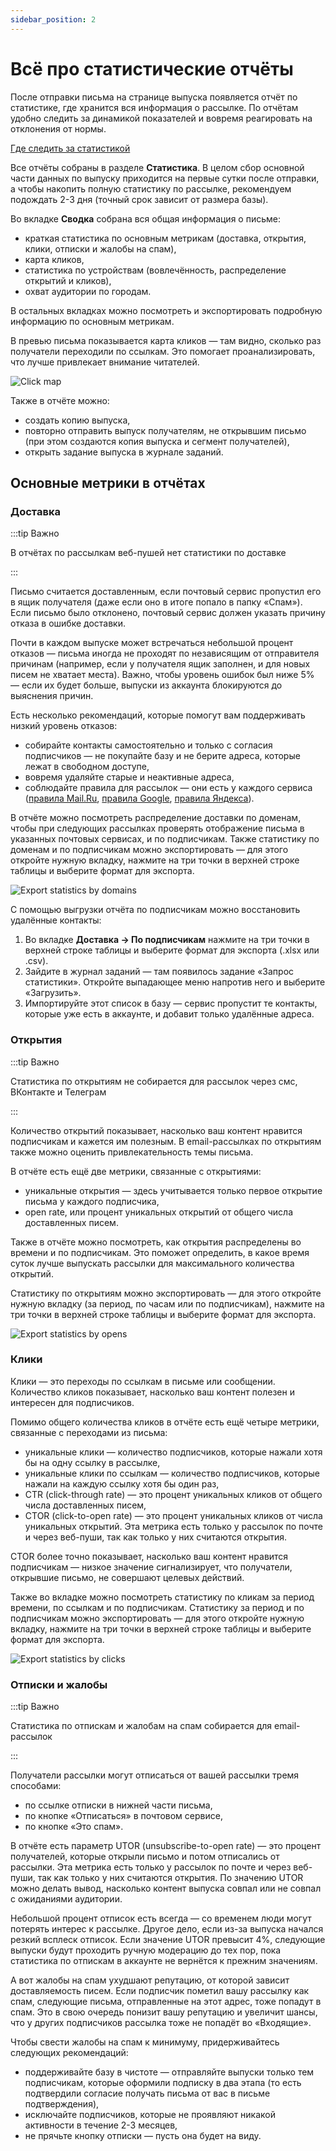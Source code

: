 ```yaml
---
sidebar_position: 2
---
```


# Всё про статистические отчёты

После отправки письма на странице выпуска появляется отчёт по статистике, где хранится вся информация о рассылке. По отчётам удобно следить за динамикой показателей и вовремя реагировать на отклонения от нормы.

[Где следить за статистикой](https://docs.sendsay.ru/statistics/where-to-track-statistics)

Все отчёты собраны в разделе **Статистика**. В целом сбор основной части данных по выпуску приходится на первые сутки после отправки, а чтобы накопить полную статистику по рассылке, рекомендуем подождать 2-3 дня (точный срок зависит от размера базы).

Во вкладке **Сводка** собрана вся общая информация о письме:

- краткая статистика по основным метрикам (доставка, открытия, клики, отписки и жалобы на спам),
- карта кликов,
- статистика по устройствам (вовлечённость, распределение открытий и кликов),
- охват аудитории по городам.

В остальных вкладках можно посмотреть и экспортировать подробную информацию по основным метрикам.

В превью письма показывается карта кликов — там видно, сколько раз получатели переходили по ссылкам. Это помогает проанализировать, что лучше привлекает внимание читателей.

![Click map](/img/statistics\all-about-campaign-reports/click-map.png)

Также в отчёте можно:

- создать копию выпуска,
- повторно отправить выпуск получателям, не открывшим письмо (при этом создаются копия выпуска и сегмент получателей),
- открыть задание выпуска в журнале заданий.

## Основные метрики в отчётах

### Доставка

:::tip Важно

В отчётах по рассылкам веб-пушей нет статистики по доставке

:::

Письмо считается доставленным, если почтовый сервис пропустил его в ящик получателя (даже если оно в итоге попало в папку «Спам»). Если письмо было отклонено, почтовый сервис должен указать причину отказа в ошибке доставки.

Почти в каждом выпуске может встречаться небольшой процент отказов — письма иногда не проходят по независящим от отправителя причинам (например, если у получателя ящик заполнен, и для новых писем не хватает места). Важно, чтобы уровень ошибок был ниже 5% — если их будет больше, выпуски из аккаунта блокируются до выяснения причин.

Есть несколько рекомендаций, которые помогут вам поддерживать низкий уровень отказов:

- собирайте контакты самостоятельно и только с согласия подписчиков — не покупайте базу и не берите адреса, которые лежат в свободном доступе,
- вовремя удаляйте старые и неактивные адреса,
- соблюдайте правила для рассылок — они есть у каждого сервиса ([правила Mail.Ru](https://help.mail.ru/mail-help/rules/technical), [правила Google](https://support.google.com/mail/answer/81126), [правила Яндекса](https://yandex.ru/support/mail-new/web/spam/honest-mailers.html)).

В отчёте можно посмотреть распределение доставки по доменам, чтобы при следующих рассылках проверять отображение письма в указанных почтовых сервисах, и по подписчикам. Также статистику по доменам и по подписчикам можно экспортировать — для этого откройте нужную вкладку, нажмите на три точки в верхней строке таблицы и выберите формат для экспорта.

![Export statistics by domains](/img/statistics\all-about-campaign-reports/export-statistics-by-domains.png)

С помощью выгрузки отчёта по подписчикам можно восстановить удалённые контакты:

1. Во вкладке **Доставка → По подписчикам** нажмите на три точки в верхней строке таблицы и выберите формат для экспорта (.xlsx или .csv).
2. Зайдите в журнал заданий — там появилось задание «Запрос статистики». Откройте выпадающее меню напротив него и выберите «Загрузить».
3. Импортируйте этот список в базу — сервис пропустит те контакты, которые уже есть в аккаунте, и добавит только удалённые адреса.

### Открытия

:::tip Важно

Статистика по открытиям не собирается для рассылок через смс, ВКонтакте и Телеграм

:::

Количество открытий показывает, насколько ваш контент нравится подписчикам и кажется им полезным. В email-рассылках по открытиям также можно оценить привлекательность темы письма.

В отчёте есть ещё две метрики, связанные с открытиями:

- уникальные открытия — здесь учитывается только первое открытие письма у каждого подписчика,
- open rate, или процент уникальных открытий от общего числа доставленных писем.

Также в отчёте можно посмотреть, как открытия распределены во времени и по подписчикам. Это поможет определить, в какое время суток лучше выпускать рассылки для максимального количества открытий.

Статистику по открытиям можно экспортировать — для этого откройте нужную вкладку (за период, по часам или по подписчикам), нажмите на три точки в верхней строке таблицы и выберите формат для экспорта.

![Export statistics by opens](/img/statistics\all-about-campaign-reports/export-statistics-by-opens.png)

### Клики

Клики — это переходы по ссылкам в письме или сообщении. Количество кликов показывает, насколько ваш контент полезен и интересен для подписчиков.

Помимо общего количества кликов в отчёте есть ещё четыре метрики, связанные с переходами из письма:

- уникальные клики — количество подписчиков, которые нажали хотя бы на одну ссылку в рассылке,
- уникальные клики по ссылкам — количество подписчиков, которые нажали на каждую ссылку хотя бы один раз,
- CTR (click-through rate) — это процент уникальных кликов от общего числа доставленных писем,
- CTOR (click-to-open rate) — это процент уникальных кликов от числа уникальных открытий. Эта метрика есть только у рассылок по почте и через веб-пуши, так как только у них считаются открытия.

CTOR более точно показывает, насколько ваш контент нравится подписчикам — низкое значение сигнализирует, что получатели, открывшие письмо, не совершают целевых действий.

Также во вкладке можно посмотреть статистику по кликам за период времени, по ссылкам и по подписчикам. Статистику за период и по подписчикам можно экспортировать — для этого откройте нужную вкладку, нажмите на три точки в верхней строке таблицы и выберите формат для экспорта.

![Export statistics by clicks](/img/statistics\all-about-campaign-reports/export-statistics-by-clicks.png)

### Отписки и жалобы

:::tip Важно

Статистика по отпискам и жалобам на спам собирается для email-рассылок

:::

Получатели рассылки могут отписаться от вашей рассылки тремя способами:

- по ссылке отписки в нижней части письма,
- по кнопке «Отписаться» в почтовом сервисе,
- по кнопке «Это спам».

В отчёте есть параметр UTOR (unsubscribe-to-open rate) — это процент получателей, которые открыли письмо и потом отписались от рассылки. Эта метрика есть только у рассылок по почте и через веб-пуши, так как только у них считаются открытия. По значению UTOR можно делать вывод, насколько контент выпуска совпал или не совпал с ожиданиями аудитории.

Небольшой процент отписок есть всегда — со временем люди могут потерять интерес к рассылке. Другое дело, если из-за выпуска начался резкий всплеск отписок. Если значение UTOR превысит 4%, следующие выпуски будут проходить ручную модерацию до тех пор, пока статистика по отпискам в аккаунте не вернётся к прежним значениям.

А вот жалобы на спам ухудшают репутацию, от которой зависит доставляемость писем. Если подписчик пометил вашу рассылку как спам, следующие письма, отправленные на этот адрес, тоже попадут в спам. Это в свою очередь понизит вашу репутацию и увеличит шансы, что у других подписчиков рассылка тоже не попадёт во «Входящие».

Чтобы свести жалобы на спам к минимуму, придерживайтесь следующих рекомендаций:

- поддерживайте базу в чистоте — отправляйте выпуски только тем подписчикам, которые оформили подписку в два этапа (то есть подтвердили согласие получать письма от вас в письме подтверждения),
- исключайте подписчиков, которые не проявляют никакой активности в течение 2-3 месяцев,
- не прячьте кнопку отписки — пусть она будет на виду.

